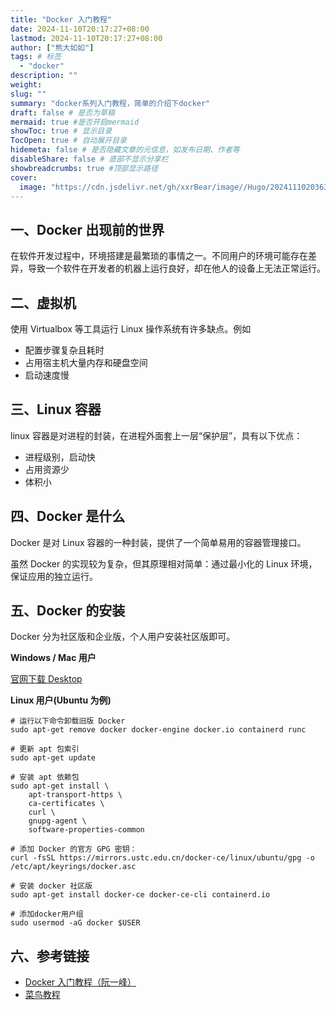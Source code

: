 ```yaml
---
title: "Docker 入门教程"
date: 2024-11-10T20:17:27+08:00
lastmod: 2024-11-10T20:17:27+08:00
author: ["熊大如如"]
tags: # 标签
  - "docker"
description: ""
weight:
slug: ""
summary: "docker系列入门教程，简单的介绍下docker"
draft: false # 是否为草稿
mermaid: true #是否开启mermaid
showToc: true # 显示目录
TocOpen: true # 自动展开目录
hidemeta: false # 是否隐藏文章的元信息，如发布日期、作者等
disableShare: false # 底部不显示分享栏
showbreadcrumbs: true #顶部显示路径
cover:
  image: "https://cdn.jsdelivr.net/gh/xxrBear/image//Hugo/202411102036348.png" # 文章的图片
---
```


## 一、Docker 出现前的世界

在软件开发过程中，环境搭建是最繁琐的事情之一。不同用户的环境可能存在差异，导致一个软件在开发者的机器上运行良好，却在他人的设备上无法正常运行。

## 二、虚拟机

使用 Virtualbox 等工具运行 Linux 操作系统有许多缺点。例如

- 配置步骤复杂且耗时
- 占用宿主机大量内存和硬盘空间
- 启动速度慢

## 三、Linux 容器

linux 容器是对进程的封装，在进程外面套上一层“保护层”，具有以下优点：

- 进程级别，启动快
- 占用资源少
- 体积小

## 四、Docker 是什么

Docker 是对 Linux 容器的一种封装，提供了一个简单易用的容器管理接口。

虽然 Docker 的实现较为复杂，但其原理相对简单：通过最小化的 Linux 环境，保证应用的独立运行。

## 五、Docker 的安装

Docker 分为社区版和企业版，个人用户安装社区版即可。

**Windows / Mac 用户**

[官网下载 Desktop](https://www.docker.com/)

**Linux 用户(Ubuntu 为例)**

```shell
# 运行以下命令卸载旧版 Docker
sudo apt-get remove docker docker-engine docker.io containerd runc

# 更新 apt 包索引
sudo apt-get update

# 安装 apt 依赖包
sudo apt-get install \
    apt-transport-https \
    ca-certificates \
    curl \
    gnupg-agent \
    software-properties-common

# 添加 Docker 的官方 GPG 密钥：
curl -fsSL https://mirrors.ustc.edu.cn/docker-ce/linux/ubuntu/gpg -o /etc/apt/keyrings/docker.asc

# 安装 docker 社区版
sudo apt-get install docker-ce docker-ce-cli containerd.io

# 添加docker用户组
sudo usermod -aG docker $USER
```

## 六、参考链接

- [Docker 入门教程（阮一峰）](https://www.ruanyifeng.com/blog/2018/02/docker-tutorial.html)
- [菜鸟教程](https://www.runoob.com/docker/ubuntu-docker-install.html)
